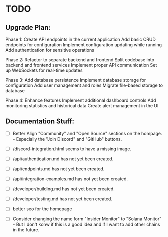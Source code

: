 # TODO

## Upgrade Plan:
Phase 1: Create API endpoints in the current application
Add basic CRUD endpoints for configuration
Implement configuration updating while running
Add authentication for sensitive operations

Phase 2: Refactor to separate backend and frontend
Split codebase into backend and frontend services
Implement proper API communication
Set up WebSockets for real-time updates

Phase 3: Add database persistence
Implement database storage for configuration
Add user management and roles
Migrate file-based storage to database

Phase 4: Enhance features
Implement additional dashboard controls
Add monitoring statistics and historical data
Create alert management in the UI

## Documentation Stuff:
- [ ] Better Align "Community" and "Open Source" sections on the hompage.
        - Especially the "Join Discord" and "GitHub" buttons.

- [ ] /discord-integration.html seems to have a missing image.

- [ ] /api/authentication.md has not yet been created.
- [ ] /api/endpoints.md has not yet been created.
- [ ] /api/integration-examples.md has not yet been created.
- [ ] /developer/building.md has not yet been created.
- [ ] /developer/testing.md has not yet been created.

- [ ] better seo for the homepage

- [ ] Consider changing the name form "Insider Monitor" to "Solana Monitor"
        - But I don't konw if this is a good idea and if I want to add other chains in the future.
